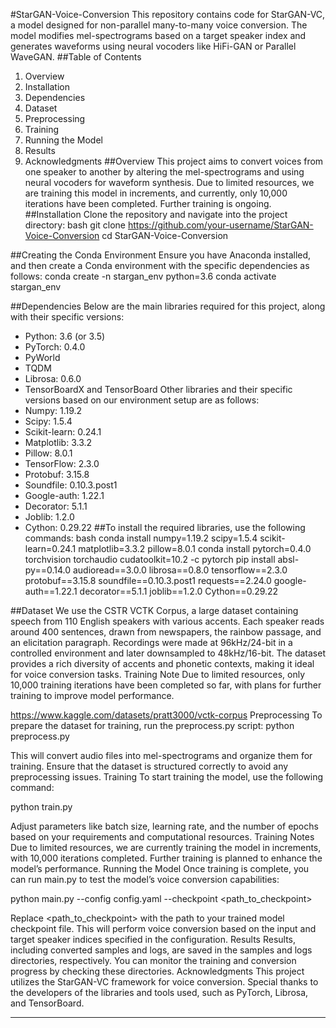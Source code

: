 #StarGAN-Voice-Conversion
This repository contains code for StarGAN-VC, a model designed for non-parallel many-to-many voice conversion. The model modifies mel-spectrograms based on a target speaker index and generates waveforms using neural vocoders like HiFi-GAN or Parallel WaveGAN.
##Table of Contents
1. Overview
2. Installation
3. Dependencies
4. Dataset
5. Preprocessing
6. Training
7. Running the Model
8. Results
9. Acknowledgments
##Overview
This project aims to convert voices from one speaker to another by altering the mel-spectrograms and using neural vocoders for waveform synthesis. Due to limited resources, we are training this model in increments, and currently, only 10,000 iterations have been completed. Further training is ongoing.
##Installation
Clone the repository and navigate into the project directory:
bash
git clone https://github.com/your-username/StarGAN-Voice-Conversion
cd StarGAN-Voice-Conversion


##Creating the Conda Environment
Ensure you have Anaconda installed, and then create a Conda environment with the specific dependencies as follows:
conda create -n stargan_env python=3.6
conda activate stargan_env


##Dependencies
Below are the main libraries required for this project, along with their specific versions:
* Python: 3.6 (or 3.5)
* PyTorch: 0.4.0
* PyWorld
* TQDM
* Librosa: 0.6.0
* TensorBoardX and TensorBoard
Other libraries and their specific versions based on our environment setup are as follows:
* Numpy: 1.19.2
* Scipy: 1.5.4
* Scikit-learn: 0.24.1
* Matplotlib: 3.3.2
* Pillow: 8.0.1
* TensorFlow: 2.3.0
* Protobuf: 3.15.8
* Soundfile: 0.10.3.post1
* Google-auth: 1.22.1
* Decorator: 5.1.1
* Joblib: 1.2.0
* Cython: 0.29.22
##To install the required libraries, use the following commands:
bash
conda install numpy=1.19.2 scipy=1.5.4 scikit-learn=0.24.1 matplotlib=3.3.2 pillow=8.0.1
conda install pytorch=0.4.0 torchvision torchaudio cudatoolkit=10.2 -c pytorch
pip install absl-py==0.14.0 audioread==3.0.0 librosa==0.8.0 tensorflow==2.3.0 protobuf==3.15.8 soundfile==0.10.3.post1 requests==2.24.0 google-auth==1.22.1 decorator==5.1.1 joblib==1.2.0 Cython==0.29.22


##Dataset
We use the CSTR VCTK Corpus, a large dataset containing speech from 110 English speakers with various accents. Each speaker reads around 400 sentences, drawn from newspapers, the rainbow passage, and an elicitation paragraph. Recordings were made at 96kHz/24-bit in a controlled environment and later downsampled to 48kHz/16-bit. The dataset provides a rich diversity of accents and phonetic contexts, making it ideal for voice conversion tasks.
Training Note
Due to limited resources, only 10,000 training iterations have been completed so far, with plans for further training to improve model performance.

https://www.kaggle.com/datasets/pratt3000/vctk-corpus
Preprocessing
To prepare the dataset for training, run the preprocess.py script:
python preprocess.py 


This will convert audio files into mel-spectrograms and organize them for training. Ensure that the dataset is structured correctly to avoid any preprocessing issues.
Training
To start training the model, use the following command:


python train.py


 Adjust parameters like batch size, learning rate, and the number of epochs based on your requirements and computational resources.
Training Notes
Due to limited resources, we are currently training the model in increments, with 10,000 iterations completed. Further training is planned to enhance the model’s performance.
Running the Model
Once training is complete, you can run main.py to test the model’s voice conversion capabilities:


python main.py --config config.yaml --checkpoint <path_to_checkpoint>


Replace <path_to_checkpoint> with the path to your trained model checkpoint file. This will perform voice conversion based on the input and target speaker indices specified in the configuration.
Results
Results, including converted samples and logs, are saved in the samples and logs directories, respectively. You can monitor the training and conversion progress by checking these directories.
Acknowledgments
This project utilizes the StarGAN-VC framework for voice conversion. Special thanks to the developers of the libraries and tools used, such as PyTorch, Librosa, and TensorBoard.
________________
